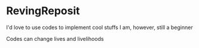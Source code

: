 # RevingReposit
I'd love to use codes to implement cool stuffs
I am, however, still a beginner 


Codes can change lives
and livelihoods
